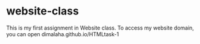 # website-class

This is my first assignment in Website class.
To access my website domain, you can open dimalaha.github.io/HTMLtask-1